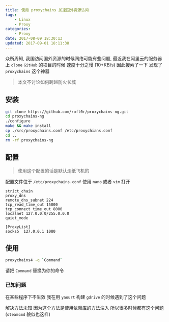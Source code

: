 ```yaml
---
title: 使用 proxychains 加速国外资源访问
tags: 
    - Linux
    - Proxy
categories:
    - Proxy
date: 2017-08-09 18:30:13
updated: 2017-09-01 18:11:38
---
```

众所周知, 我国访问国外资源的时候网络可能有些问题, 最近我在阿里云的服务器上 `clone` `GitHub` 的项目的时候 速度十分之慢 (10+KB/s) 因此搜索了一下 发现了 `proxychains` 这个神器

<!-- more --> 

> 本文不讨论如何跨越防火长城

## 安装

```bash
git clone https://github.com/rofl0r/proxychains-ng.git
cd proxychains-ng
./configure
make && make install
cp ./src/proxychains.conf /etc/proxychians.conf
cd .. 
rm -rf proxychains-ng
```

## 配置
> 使用这个配置的话是默认走纸飞机的

配置文件位于 `/etc/proxychains.conf` 使用 `nano` 或者 `vim` 打开
```
strict_chain
proxy_dns 
remote_dns_subnet 224
tcp_read_time_out 15000
tcp_connect_time_out 8000
localnet 127.0.0.0/255.0.0.0
quiet_mode

[ProxyList]
socks5  127.0.0.1 1080
```

## 使用
```bash
proxychains4 -q `Command`
```
请把 `Command` 替换为你的命令

### 已知问题
在某些程序下不生效 我在用 `yaourt` 构建 `gdrive` 的时候遇到了这个问题

解决方法未知 因为这个方法是使用依赖库的方法注入 所以很多时候都有这个问题 
(`steamcmd` 貌似也这样)

